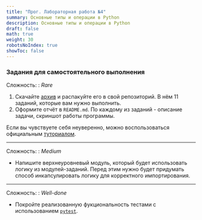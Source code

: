 ```yaml
---
title: "Прог. Лабораторная работа №4"
summary: Основные типы и операции в Python
description: Основные типы и операции в Python
draft: false
math: true
weight: 30
robotsNoIndex: true
showToc: false
---
```


### Задания для самостоятельного выполнения

Сложность:
: *Rare*

1. Скачайте [архив](/prog_pm/lab04.zip) и распакуйте его в свой репозиторий. В нём 11 заданий, которые вам нужно выполнить.
2. Оформите отчёт в `README.md`. По каждому из заданий - описание задачи, скриншот работы программы.

Если вы чувствуете себя неуверенно, можно воспользоваться официальным [туториалом](https://docs.python.org/3/tutorial/).

---

Сложность:
: *Medium*  

* Напишите верхнеуровневый модуль, который будет использовать логику из модулей-заданий. Перед этим нужно будет придумать способ инкапсулировать логику для корректного импортирования.

---

Сложность:
: *Well-done*  

* Покройте реализованную фукциональность тестами с использованием [`pytest`](https://docs.pytest.org/en/latest/).
